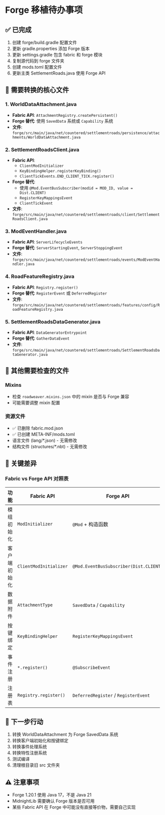 # Forge 移植待办事项

## ✅ 已完成
1. 创建 forge/build.gradle 配置文件
2. 更新 gradle.properties 添加 Forge 版本
3. 更新 settings.gradle 包含 fabric 和 forge 模块
4. 复制源代码到 forge 文件夹
5. 创建 mods.toml 配置文件
6. 更新主类 SettlementRoads.java 使用 Forge API

## 🔄 需要转换的核心文件

### 1. WorldDataAttachment.java
- **Fabric API**: `AttachmentRegistry.createPersistent()`
- **Forge 替代**: 使用 `SavedData` 系统或 `Capability` 系统
- **文件**: `forge/src/main/java/net/countered/settlementroads/persistence/attachments/WorldDataAttachment.java`

### 2. SettlementRoadsClient.java
- **Fabric API**: 
  - `ClientModInitializer`
  - `KeyBindingHelper.registerKeyBinding()`
  - `ClientTickEvents.END_CLIENT_TICK.register()`
- **Forge 替代**:
  - 使用 `@Mod.EventBusSubscriber(modid = MOD_ID, value = Dist.CLIENT)`
  - `RegisterKeyMappingsEvent`
  - `ClientTickEvent`
- **文件**: `forge/src/main/java/net/countered/settlementroads/client/SettlementRoadsClient.java`

### 3. ModEventHandler.java
- **Fabric API**: `ServerLifecycleEvents`
- **Forge 替代**: `ServerStartingEvent`, `ServerStoppingEvent`
- **文件**: `forge/src/main/java/net/countered/settlementroads/events/ModEventHandler.java`

### 4. RoadFeatureRegistry.java
- **Fabric API**: `Registry.register()`
- **Forge 替代**: `RegisterEvent` 或 `DeferredRegister`
- **文件**: `forge/src/main/java/net/countered/settlementroads/features/config/RoadFeatureRegistry.java`

### 5. SettlementRoadsDataGenerator.java
- **Fabric API**: `DataGeneratorEntrypoint`
- **Forge 替代**: `GatherDataEvent`
- **文件**: `forge/src/main/java/net/countered/settlementroads/SettlementRoadsDataGenerator.java`

## 📝 其他需要检查的文件

### Mixins
- 检查 `roadweaver.mixins.json` 中的 mixin 是否与 Forge 兼容
- 可能需要调整 mixin 配置

### 资源文件
- ✅ 已删除 fabric.mod.json
- ✅ 已创建 META-INF/mods.toml
- 语言文件 (lang/*.json) - 无需修改
- 结构文件 (structures/*.nbt) - 无需修改

## 🎯 关键差异

### Fabric vs Forge API 对照表

| 功能 | Fabric API | Forge API |
|------|-----------|-----------|
| 模组初始化 | `ModInitializer` | `@Mod` + 构造函数 |
| 客户端初始化 | `ClientModInitializer` | `@Mod.EventBusSubscriber(Dist.CLIENT)` |
| 数据附件 | `AttachmentType` | `SavedData` / `Capability` |
| 按键绑定 | `KeyBindingHelper` | `RegisterKeyMappingsEvent` |
| 事件注册 | `*.register()` | `@SubscribeEvent` |
| 注册表 | `Registry.register()` | `DeferredRegister` / `RegisterEvent` |

## 🚀 下一步行动

1. 转换 WorldDataAttachment 为 Forge SavedData 系统
2. 转换客户端初始化和按键绑定
3. 转换事件处理系统
4. 转换特性注册系统
5. 测试编译
6. 清理根目录旧 src 文件夹

## ⚠️ 注意事项

- Forge 1.20.1 使用 Java 17，不是 Java 21
- MidnightLib 需要确认 Forge 版本是否可用
- 某些 Fabric API 在 Forge 中可能没有直接等价物，需要自己实现
